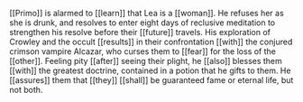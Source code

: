 [[Primo]] is alarmed to [[learn]] that Lea is a [[woman]]. He refuses her as she is drunk, and resolves to enter eight days of reclusive meditation to strengthen his resolve before their [[future]] travels. His exploration of Crowley and the occult [[results]] in their confrontation [[with]] the conjured crimson vampire Alcazar, who curses them to [[fear]] for the loss of the [[other]]. Feeling pity [[after]] seeing their plight, he [[also]] blesses them [[with]] the greatest doctrine, contained in a potion that he gifts to them. He [[assures]] them that [[they]] [[shall]] be guaranteed fame or eternal life, but not both.